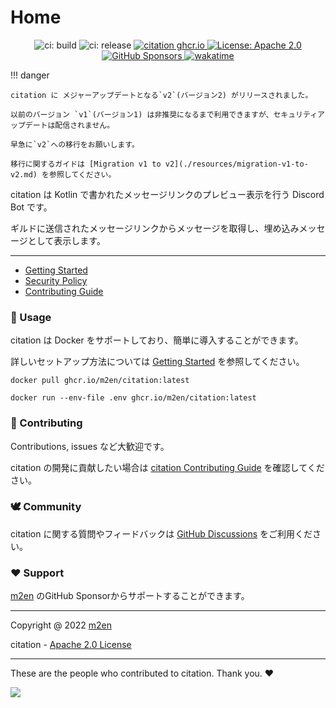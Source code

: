 # Home

<p align="center">
  <img alt="ci: build" src="https://github.com/m2en/citation/actions/workflows/build.yml/badge.svg" />
  <img alt="ci: release" src="https://github.com/m2en/citation/actions/workflows/release.yml/badge.svg" />
  <a href="https://github.com/m2en/citation/pkgs/container/citation">
    <img alt="citation ghcr.io" src="https://img.shields.io/badge/ghcr.io-citation-blue.svg" target="_blank" />
  </a>
  <a href="https://github.com/m2en/citation/blob/main/LICENSE">
    <img alt="License: Apache 2.0" src="https://img.shields.io/badge/license-Apache_2.0-green.svg" target="_blank" />
  </a>
  <a href="https://github.com/sponsors/m2en">
    <img alt="GitHub Sponsors" src="https://img.shields.io/badge/GitHub_Sponsor-m2en-pink.svg" target="_blank" />
  </a>
  <a href="https://wakatime.com/badge/github/m2en/citation">
    <img alt="wakatime" src="https://wakatime.com/badge/github/m2en/citation.svg" target="_blank" />
  </a>
</p>

!!! danger

    citation に メジャーアップデートとなる`v2`(バージョン2) がリリースされました。

    以前のバージョン `v1`(バージョン1) は非推奨になるまで利用できますが、セキュリティアップデートは配信されません。

    早急に`v2`への移行をお願いします。

    移行に関するガイドは [Migration v1 to v2](./resources/migration-v1-to-v2.md) を参照してください。


citation は Kotlin で書かれたメッセージリンクのプレビュー表示を行う Discord Bot です。

ギルドに送信されたメッセージリンクからメッセージを取得し、埋め込みメッセージとして表示します。

----

- [Getting Started](./resources/getting-started.md)
- [Security Policy](./resources/security-policy.md)
- [Contributing Guide](./resources/contributing.md)

### 🚀 Usage

citation は Docker をサポートしており、簡単に導入することができます。

詳しいセットアップ方法については [Getting Started](./resources/getting-started.md) を参照してください。

```shell
docker pull ghcr.io/m2en/citation:latest

docker run --env-file .env ghcr.io/m2en/citation:latest
```

### 🙌 Contributing

Contributions, issues など大歓迎です。

citation の開発に貢献したい場合は [citation Contributing Guide](https://citation.m2en.dev/resources/contributing/) を確認してください。

### 🕊️ Community

citation に関する質問やフィードバックは [GitHub Discussions](https://github.com/m2en/citation/discussions) をご利用ください。

### ❤️ Support

[m2en](https://github.com/sponsors/m2en) のGitHub Sponsorからサポートすることができます。

----

Copyright @ 2022 [m2en](https://github.com/m2en)

citation - [Apache 2.0 License](https://github.com/m2en/citation/blob/main/LICENSE)

----

These are the people who contributed to citation. Thank you.  ❤️

<a href="https://github.com/m2en/citation/graphs/contributors">
  <img src="https://contrib.rocks/image?repo=m2en/citation" />
</a>
